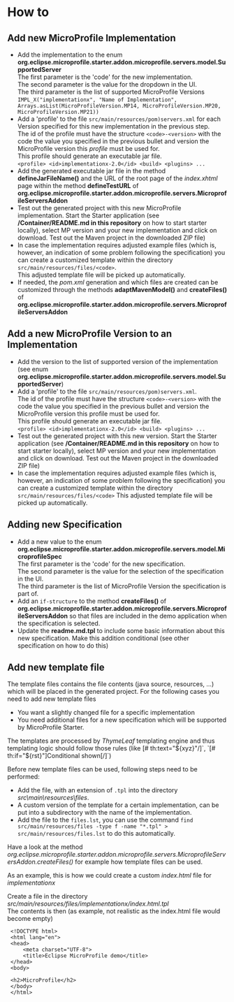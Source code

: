 # How to

## Add new MicroProfile Implementation

* Add the implementation to the enum **org.eclipse.microprofile.starter.addon.microprofile.servers.model.SupportedServer**   
    The first parameter is the 'code' for the new implementation.  
    The second parameter is the value for the dropdown in the UI.  
    The third parameter is the list of supported MicroProfile Versions  
    `IMPL_X("implementationx", "Name of Implementation", Arrays.asList(MicroProfileVersion.MP14, MicroProfileVersion.MP20, MicroProfileVersion.MP21))`
* Add a 'profile' to the file `src/main/resources/pom)servers.xml` for each Version specified for this new implementation in the previous step.   
   The id of the profile must have the structure `<code>-<version>` with the code the value you specified in the previous bullet and version the MicroProfile version this _profile_ must be used for.  
   This profile should generate an executable jar file.  
   `<profile>
      <id>implementationx-2.0</id>
         <build>
            <plugins>
            ...
   `
* Add the generated executable jar file in the method **defineJarFileName()** and the URL of the root page of the _index.xhtml_ page within the method **defineTestURL** of **org.eclipse.microprofile.starter.addon.microprofile.servers.MicroprofileServersAddon**
* Test out the generated project with this new MicroProfile implementation.
    Start the Starter application (see **/Container/README.md in this repository** on how to start starter locally), select MP version and your new implementation and click on download. Test out the Maven project in the downloaded ZIP file) 
* In case the implementation requires adjusted example files (which is, however, an indication of some problem following the specification) you can create a customized template within the directory `src/main/resources/files/<code>`.  
   This adjusted template file will be picked up automatically.
* If needed, the _pom.xml_ generation and which files are created can be customized through the methods **adaptMavenModel()** and **createFiles()** of **org.eclipse.microprofile.starter.addon.microprofile.servers.MicroprofileServersAddon**

## Add a new MicroProfile Version to an Implementation

* Add the version to the list of supported version of the implementation (see enum **org.eclipse.microprofile.starter.addon.microprofile.servers.model.SupportedServer**)   
* Add a 'profile' to the file `src/main/resources/pom)servers.xml`.  
   The id of the profile must have the structure `<code>-<version>` with the code the value you specified in the previous bullet and version the MicroProfile version this profile must be used for.  
   This profile should generate an executable jar file.  
   `<profile>
      <id>implementationx-2.0</id>
         <build>
            <plugins>
            ...
   `
* Test out the generated project with this new version.
   Start the Starter application (see **/Container/README.md in this repository** on how to start starter locally), select MP version and your new implementation and click on download. Test out the Maven project in the downloaded ZIP file)
* In case the implementation requires adjusted example files (which is, however, an indication of some problem following the specification) you can create a customized template within the directory `src/main/resources/files/<code>`
   This adjusted template file will be picked up automatically.

## Adding new Specification

* Add a new value to the enum **org.eclipse.microprofile.starter.addon.microprofile.servers.model.MicroprofileSpec**    
     The first parameter is the 'code' for the new specification.  
     The second parameter is the value for the selection of the specification in the UI.  
     The third parameter is the list of MicroProfile Version the specification is part of.
* Add an `if-structure` to the method **createFiles()** of **org.eclipse.microprofile.starter.addon.microprofile.servers.MicroprofileServersAddon** so that files are included in the demo application when the specification is selected.
* Update the **readme.md.tpl** to include some basic information about this new specification. Make this addition conditional (see other specification on how to do this)

## Add new template file

The template files contains the file contents (java source, resources, ...) which will be placed in the generated project. For the following cases you need to add new template files

- You want a slightly changed file for a specific implementation
- You need additional files for a new specification which will be supported by MicroProfile Starter.

The templates are processed by _ThymeLeaf_ templating engine and thus templating logic should follow those rules (like [# th:text="${xyz}"/]`, `[# th:if="${rst}"]Conditional shown[/]`)

Before new template files can be used, following steps need to be performed:

* Add the file, with an extension of `.tpl` into the directory _src\main\resources\files_.
* A custom version of the template for a certain implementation, can be put into a subdirectory with the name of the implementation.
* Add the file to the `files.lst`, you can use the command `find src/main/resources/files -type f -name "*.tpl" > src/main/resources/files.lst` to do this automatically.

Have a look at the method _org.eclipse.microprofile.starter.addon.microprofile.servers.MicroprofileServersAddon.createFiles()_ for example how template files can be used.

As an example, this is how we could create a custom _index.html_ file for _implementationx_

Create a file in the directory _src/main/resources/files/implementationx/index.html.tpl_  
The contents is then (as example, not realistic as the index.html file would become empty)  
```
 <!DOCTYPE html>
 <html lang="en">
 <head>
     <meta charset="UTF-8">
     <title>Eclipse MicroProfile demo</title>
 </head>
 <body>
 
 <h2>MicroProfile</h2>
 </body>
 </html> 
```

 